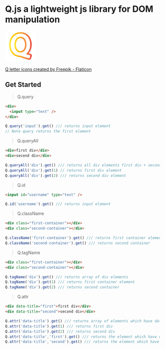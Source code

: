 # Q.js a lightweight js library for DOM manipulation
<div>
<img src="./letter-q.png" style="width:100px;margin:auto"/>
  
  <a href="https://www.flaticon.com/free-icons/q-letter" title="faq icons">Q letter icons created by Freepik - Flaticon</a>
</div>

## Get Started

> Q.query
```html
<div>
  <input type="text" />
</div>
```
```javascript
Q.query('input').get() /// returns input element
// Note query returns the first element
```
> Q.queryAll
 ```html
 <div>first div</div>
 <div>second div</div>
 ```
 ```javascript
 Q.queryAll('div').get() /// returns all div elements first div + second div
 Q.queryAll('div').get(1) // returns first div element
 Q.queryAll('div').get(2) /// returns second div element
 ```

 >Q.id
 ```html
 <input id="username" type="text" />

```
```javascript
Q.id('username').get() /// returns input element
```

>Q.className
```html
<div class="first-container"></div>
<div class="second-container"></div>
```
```javascript
Q.className('first-container').get() /// returns first container element
Q.className('second-container').get() /// returns second container
```
>Q.tagName
```html
<div class="first-container"></div>
<div class="second-container"></div>
```
```javascript
Q.tagName('div').get() /// returns array of div elements
Q.tagName('div').get(1) /// returns first container element
Q.tagName('div').get(2) /// returns second container
```

>Q.attr
```html
<div data-title="first">first div</div>
<div data-title="second">second div</div>

```
```javascript
Q.attr('data-title').get() /// returns array of elements which have data-title attribute
Q.attr('data-title').get(1) /// returns first div
Q.attr('data-title').get(2) /// returns second div
Q.attr('data-title','first').get() /// returns the element which have data-title attribute and 'first' as value (first div element)
Q.attr('data-title','second').get() /// returns the element which have data-title attribute and 'second' as value (second div)

```
